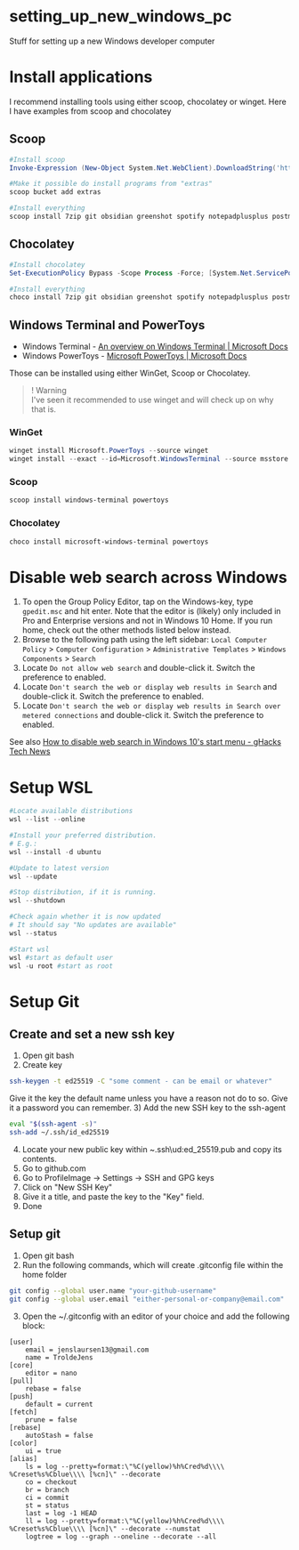 # setting_up_new_windows_pc
Stuff for setting up a new Windows developer computer

# Install applications
I recommend installing tools using either scoop, chocolatey or winget. Here I have examples from scoop and chocolatey

## Scoop
```powershell
#Install scoop
Invoke-Expression (New-Object System.Net.WebClient).DownloadString('https://get.scoop.sh')

#Make it possible do install programs from "extras"
scoop bucket add extras 

#Install everything
scoop install 7zip git obsidian greenshot spotify notepadplusplus postman keepass putty aws aws-session-manager-plugin python winscp vscode
```

## Chocolatey
```powershell
#Install chocolatey
Set-ExecutionPolicy Bypass -Scope Process -Force; [System.Net.ServicePointManager]::SecurityProtocol = [System.Net.ServicePointManager]::SecurityProtocol -bor 3072; iex ((New-Object System.Net.WebClient).DownloadString('https://community.chocolatey.org/install.ps1'))

#Install everything
choco install 7zip git obsidian greenshot spotify notepadplusplus postman keepass putty awscli awscli-session-manager python winscp vscode
```

## Windows Terminal and PowerToys
- Windows Terminal - [An overview on Windows Terminal | Microsoft Docs](https://docs.microsoft.com/en-us/windows/terminal/)
- Windows PowerToys - [Microsoft PowerToys | Microsoft Docs](https://docs.microsoft.com/en-us/windows/powertoys/)

Those can be installed using either WinGet, Scoop or Chocolatey. 
>! Warning  
>I've seen it recommended to use winget and will check up on why that is. 

### WinGet
```powershell
winget install Microsoft.PowerToys --source winget
winget install --exact --id=Microsoft.WindowsTerminal --source msstore --accept-source-agreements --accept-package-agreements 
```

### Scoop
```powershell
scoop install windows-terminal powertoys
```

### Chocolatey
```powershell
choco install microsoft-windows-terminal powertoys
```

# Disable web search across Windows
1.  To open the Group Policy Editor, tap on the Windows-key, type `gpedit.msc` and hit enter. Note that the editor is (likely) only included in Pro and Enterprise versions and not in Windows 10 Home. If you run home, check out the other methods listed below instead.
2.  Browse to the following path using the left sidebar: `Local Computer Policy` > `Computer Configuration` > `Administrative Templates` > `Windows Components` > `Search`
3.  Locate `Do not allow web search` and double-click it. Switch the preference to enabled.
4.  Locate `Don't search the web or display web results in Search` and double-click it. Switch the preference to enabled.
5.  Locate `Don't search the web or display web results in Search over metered connections` and double-click it. Switch the preference to enabled.

See also [How to disable web search in Windows 10's start menu - gHacks Tech News](https://www.ghacks.net/2015/06/23/how-to-disable-web-search-in-windows-10s-start-menu/)

# Setup WSL
```powershell
#Locate available distributions
wsl --list --online

#Install your preferred distribution.
# E.g.:
wsl --install -d ubuntu

#Update to latest version
wsl --update

#Stop distribution, if it is running.
wsl --shutdown

#Check again whether it is now updated
# It should say "No updates are available"
wsl --status

#Start wsl
wsl #start as default user
wsl -u root #start as root
```

# Setup Git
## Create and set a new ssh key
1) Open git bash
2) Create key
```bash
ssh-keygen -t ed25519 -C "some comment - can be email or whatever"
```
Give it the key the default name unless you have a reason not do to so.
Give it a password you can remember.
3) Add the new SSH key to the ssh-agent
```bash
eval "$(ssh-agent -s)"
ssh-add ~/.ssh/id_ed25519
```
4) Locate your new public key within ~\.ssh\ud:ed_25519.pub and copy its contents.
5) Go to github.com
6) Go to ProfileImage -> Settings -> SSH and GPG keys
7) Click on "New SSH Key"
8) Give it a title, and paste the key to the "Key" field. 
9) Done

## Setup git
1) Open git bash
2) Run the following commands, which will create .gitconfig file within the home folder
```bash
git config --global user.name "your-github-username"
git config --global user.email "either-personal-or-company@email.com"
```

3) Open the ~/.gitconfig with an editor of your choice and add the following block:
```
[user]
	email = jenslaursen13@gmail.com
	name = TroldeJens
[core]
	editor = nano
[pull]
	rebase = false
[push]
	default = current
[fetch]
	prune = false
[rebase]
	autoStash = false
[color]
	ui = true
[alias]
	ls = log --pretty=format:\"%C(yellow)%h%Cred%d\\\\ %Creset%s%Cblue\\\\ [%cn]\" --decorate
	co = checkout
	br = branch
	ci = commit
	st = status
	last = log -1 HEAD
	ll = log --pretty=format:\"%C(yellow)%h%Cred%d\\\\ %Creset%s%Cblue\\\\ [%cn]\" --decorate --numstat
	logtree = log --graph --oneline --decorate --all
```